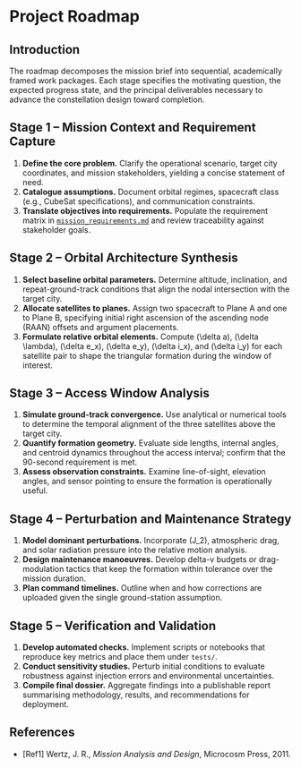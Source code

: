 # Project Roadmap

## Introduction
The roadmap decomposes the mission brief into sequential, academically framed work packages. Each stage specifies the motivating question, the expected progress state, and the principal deliverables necessary to advance the constellation design toward completion.

## Stage 1 – Mission Context and Requirement Capture
1. **Define the core problem.** Clarify the operational scenario, target city coordinates, and mission stakeholders, yielding a concise statement of need.
2. **Catalogue assumptions.** Document orbital regimes, spacecraft class (e.g., CubeSat specifications), and communication constraints.
3. **Translate objectives into requirements.** Populate the requirement matrix in [`mission_requirements.md`](mission_requirements.md) and review traceability against stakeholder goals.

## Stage 2 – Orbital Architecture Synthesis
1. **Select baseline orbital parameters.** Determine altitude, inclination, and repeat-ground-track conditions that align the nodal intersection with the target city.
2. **Allocate satellites to planes.** Assign two spacecraft to Plane A and one to Plane B, specifying initial right ascension of the ascending node (RAAN) offsets and argument placements.
3. **Formulate relative orbital elements.** Compute \(\delta a\), \(\delta \lambda\), \(\delta e_x\), \(\delta e_y\), \(\delta i_x\), and \(\delta i_y\) for each satellite pair to shape the triangular formation during the window of interest.

## Stage 3 – Access Window Analysis
1. **Simulate ground-track convergence.** Use analytical or numerical tools to determine the temporal alignment of the three satellites above the target city.
2. **Quantify formation geometry.** Evaluate side lengths, internal angles, and centroid dynamics throughout the access interval; confirm that the 90-second requirement is met.
3. **Assess observation constraints.** Examine line-of-sight, elevation angles, and sensor pointing to ensure the formation is operationally useful.

## Stage 4 – Perturbation and Maintenance Strategy
1. **Model dominant perturbations.** Incorporate \(J_2\), atmospheric drag, and solar radiation pressure into the relative motion analysis.
2. **Design maintenance manoeuvres.** Develop delta-v budgets or drag-modulation tactics that keep the formation within tolerance over the mission duration.
3. **Plan command timelines.** Outline when and how corrections are uploaded given the single ground-station assumption.

## Stage 5 – Verification and Validation
1. **Develop automated checks.** Implement scripts or notebooks that reproduce key metrics and place them under `tests/`.
2. **Conduct sensitivity studies.** Perturb initial conditions to evaluate robustness against injection errors and environmental uncertainties.
3. **Compile final dossier.** Aggregate findings into a publishable report summarising methodology, results, and recommendations for deployment.

## References
- [Ref1] Wertz, J. R., *Mission Analysis and Design*, Microcosm Press, 2011.
